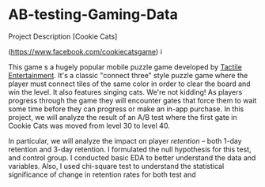 # AB-testing-Gaming-Data
Project Description [Cookie Cats]

(https://www.facebook.com/cookiecatsgame) i

This game s a hugely popular mobile puzzle game developed by [Tactile Entertainment](http://tactile.dk). It's a classic "connect three" style puzzle game where the player must connect tiles of the same color in order to clear the board and win the level. It also features singing cats. We're not kidding! As players progress through the game they will encounter gates that force them to wait some time before they can progress or make an in-app purchase. In this project, we will analyze the result of an A/B test where the first gate in Cookie Cats was moved from level 30 to level 40.

In particular, we will analyze the impact on player _retention_ – both 1-day retention and 3-day retention. I formulated the null hypothesis for this test, and control group. I  conducted basic EDA to better understand the data and variables. Also, I used chi-square test to understand the statistical significance of change in retention rates for both test and   
